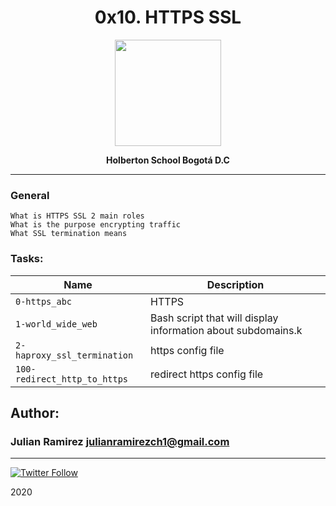 <H1 align="center"> 0x10. HTTPS SSL </H1>

<p align="center">
   <a href="https://www.linux.org/"><img src="https://www.websecurity.digicert.com/content/dam/websitesecurity/vendors/ssl-information-center/assets/images/security-magnify.png" width="170" height="170"/></a>

<p align="center"> 
   <b>Holberton School Bogotá D.C</b>
                
----
<H3> General </H3>
   
    What is HTTPS SSL 2 main roles
    What is the purpose encrypting traffic
    What SSL termination means



### Tasks:

| Name | Description                    |
| ------------- | ------------------------------ |
| `0-https_abc`      |  HTTPS    |
| `1-world_wide_web`      |    Bash script that will display information about subdomains.k |
| `2-haproxy_ssl_termination`      |    https config file |
| `100-redirect_http_to_https`      |    redirect https config file |


## Author: 
### Julian Ramirez <julianramirezch1@gmail.com>
----
[![Twitter Follow](https://img.shields.io/twitter/follow/JulianR_30.svg?style=social&label=Follow)](https://twitter.com/JulianR_30)

2020